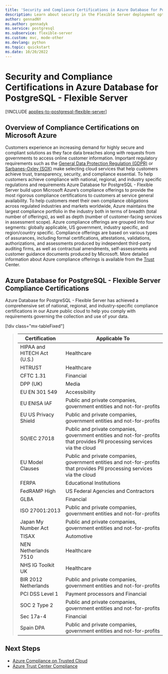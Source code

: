 ```yaml
---
title: 'Security and Compliance Certifications in Azure Database for PostgreSQL - Flexible Server'
description: Learn about security in the Flexible Server deployment option for Azure Database for PostgreSQL.
author: gennadNY
ms.author: gennadyk
ms.service: postgresql
ms.subservice: flexible-server
ms.custom: mvc, mode-other
ms.devlang: python
ms.topic: quickstart
ms.date: 10/20/2022
---
```

# Security and Compliance Certifications in Azure Database for PostgreSQL - Flexible Server

[!INCLUDE [applies-to-postgresql-flexible-server](../includes/applies-to-postgresql-flexible-server.md)]


## Overview of Compliance Certifications on Microsoft Azure

Customers experience an increasing demand for highly secure and compliant solutions as they face data breaches along with requests from governments to access online customer information. Important regulatory requirements such as the [General Data Protection Regulation (GDPR)](https://learn.microsoft.com/compliance/regulatory/gdpr) or [Sarbanes-Oxley (SOX)](https://azure.microsoft.com/resources/microsoft-azure-guidance-for-sarbanes-oxley-sox/)  make selecting cloud services that help customers achieve trust, transparency, security, and compliance essential. To help customers achieve compliance with national, regional, and industry specific regulations and requirements Azure Database for PostgreSQL - Flexible Server build upon Microsoft Azure’s compliance offerings to provide the most rigorous compliance certifications to customers at service general availability.
To help customers meet their own compliance obligations across regulated industries and markets worldwide, Azure maintains the largest compliance portfolio in the industry both in terms of breadth (total number of offerings), as well as depth (number of customer-facing services in assessment scope). Azure compliance offerings are grouped into four segments: globally applicable, US government, 
industry specific, and region/country specific. Compliance offerings are based on various types of assurances, including formal certifications, attestations, validations, authorizations, and assessments produced by independent third-party auditing firms, as well as contractual amendments, self-assessments and customer guidance documents produced by Microsoft. More detailed information about Azure compliance offerings is available from the [Trust](https://www.microsoft.com/trust-center/compliance/compliance-overview) Center. 

## Azure Database for PostgreSQL - Flexible Server Compliance Certifications

 Azure Database for PostgreSQL - Flexible Server has achieved a comprehensive set of national, regional, and industry-specific compliance certifications in our Azure public cloud to help you comply with requirements governing the collection and use of your data.

[!div class="mx-tableFixed"]
> | **Certification**| **Applicable To** | 
> |---|---|
> |HIPAA and HITECH Act (U.S.)     | Healthcare|
> |HITRUST      | Healthcare|
> |CFTC 1.31        | Financial|
> |DPP (UK)      | Media|
> |EU EN 301 549         | Accessibility|
> |EU ENISA IAF        | Public and private companies, government entities and not-for-profits|
> |EU US Privacy Shield        | Public and private companies, government entities and not-for-profits|
> |SO/IEC 27018      | Public and private companies, government entities and not-for-profits that provides PII processing services via the cloud|
> |EU Model Clauses        | Public and private companies, government entities and not-for-profits that provides PII processing services via the cloud|
> |FERPA        | Educational Institutions|
> |FedRAMP High       | US Federal Agencies and Contractors|
> |GLBA       | Financial|
> |ISO 27001:2013      | Public and private companies, government entities and not-for-profits|
> |Japan My Number Act     | Public and private companies, government entities and not-for-profits|
> |TISAX        | Automotive |
> |NEN Netherlands 7510      | Healthcare |
> |NHS IG Toolkit UK        | Healthcare |
> |BIR 2012 Netherlands      | Public and private companies, government entities and not-for-profits|
> |PCI DSS Level 1       | Payment processors and Financial|
> |SOC 2 Type 2       |Public and private companies, government entities and not-for-profits|
> |Sec 17a-4      |Financial|
> |Spain DPA   |Public and private companies, government entities and not-for-profits|

## Next Steps
* [Azure Compliance on Trusted Cloud](https://azure.microsoft.com/explore/trusted-cloud/compliance/)
* [Azure Trust Center Compliance](https://www.microsoft.com/en-us/trust-center/compliance/compliance-overview)
